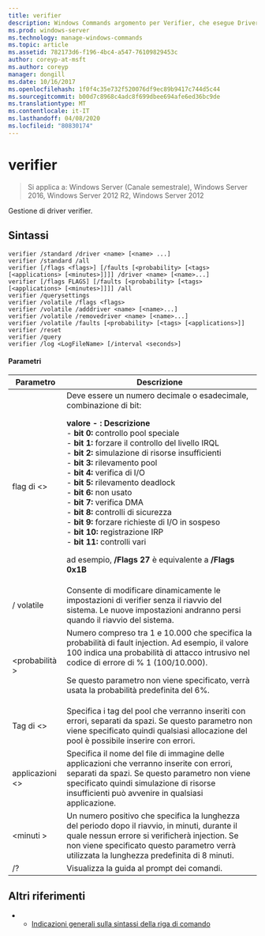 ```yaml
---
title: verifier
description: Windows Commands argomento per Verifier, che esegue Driver Verifier Manager.
ms.prod: windows-server
ms.technology: manage-windows-commands
ms.topic: article
ms.assetid: 782173d6-f196-4bc4-a547-76109829453c
author: coreyp-at-msft
ms.author: coreyp
manager: dongill
ms.date: 10/16/2017
ms.openlocfilehash: 1f0f4c35e732f520076df9ec89b9417c744d5c44
ms.sourcegitcommit: b00d7c8968c4adc8f699dbee694afe6ed36bc9de
ms.translationtype: MT
ms.contentlocale: it-IT
ms.lasthandoff: 04/08/2020
ms.locfileid: "80830174"
---
```

# <a name="verifier"></a>verifier

>Si applica a: Windows Server (Canale semestrale), Windows Server 2016, Windows Server 2012 R2, Windows Server 2012

Gestione di driver verifier.  

## <a name="syntax"></a>Sintassi  
```  
verifier /standard /driver <name> [<name> ...]  
verifier /standard /all  
verifier [/flags <flags>] [/faults [<probability> [<tags> [<applications> [<minutes>]]]] /driver <name> [<name>...]  
verifier [/flags FLAGS] [/faults [<probability> [<tags> [<applications> [<minutes>]]]] /all  
verifier /querysettings  
verifier /volatile /flags <flags>  
verifier /volatile /adddriver <name> [<name>...]  
verifier /volatile /removedriver <name> [<name>...]  
verifier /volatile /faults [<probability> [<tags> [<applications>]]  
verifier /reset  
verifier /query  
verifier /log <LogFileName> [/interval <seconds>]  
```  
#### <a name="parameters"></a>Parametri  
|Parametro|Descrizione|  
|-------|--------|  
|flag di \<>|Deve essere un numero decimale o esadecimale, combinazione di bit:<p>**valore -   : Descrizione**<br />-   **bit 0:** controllo pool speciale<br />-   **bit 1:** forzare il controllo del livello IRQL<br />-   **bit 2:** simulazione di risorse insufficienti<br />-   **bit 3:** rilevamento pool<br />-   **bit 4:** verifica di I/O<br />-   **bit 5:** rilevamento deadlock<br />-   **bit 6:** non usato<br />-   **bit 7:** verifica DMA<br />-   **bit 8:** controlli di sicurezza<br />-   **bit 9:** forzare richieste di I/O in sospeso<br />-   **bit 10:** registrazione IRP<br />-   **bit 11:** controlli vari<p>ad esempio, **/Flags 27** è equivalente a **/Flags 0x1B**|  
|/ volatile|Consente di modificare dinamicamente le impostazioni di verifier senza il riavvio del sistema. Le nuove impostazioni andranno persi quando il riavvio del sistema.|  
|\<probabilità >|Numero compreso tra 1 e 10.000 che specifica la probabilità di fault injection. Ad esempio, il valore 100 indica una probabilità di attacco intrusivo nel codice di errore di % 1 (100/10.000).<p>Se questo parametro non viene specificato, verrà usata la probabilità predefinita del 6%.|  
|Tag di \<>|Specifica i tag del pool che verranno inseriti con errori, separati da spazi. Se questo parametro non viene specificato quindi qualsiasi allocazione del pool è possibile inserire con errori.|  
|applicazioni \<>|Specifica il nome del file di immagine delle applicazioni che verranno inserite con errori, separati da spazi. Se questo parametro non viene specificato quindi simulazione di risorse insufficienti può avvenire in qualsiasi applicazione.|  
|\<minuti >|Un numero positivo che specifica la lunghezza del periodo dopo il riavvio, in minuti, durante il quale nessun errore si verificherà injection. Se non viene specificato questo parametro verrà utilizzata la lunghezza predefinita di 8 minuti.|  
|/?|Visualizza la guida al prompt dei comandi.|  

## <a name="additional-references"></a>Altri riferimenti  
-   - [Indicazioni generali sulla sintassi della riga di comando](command-line-syntax-key.md)  